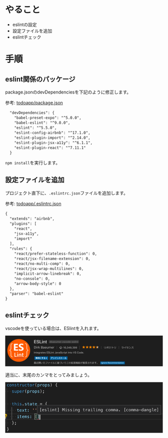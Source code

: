 # やること
- eslintの設定
- 設定ファイルを追加
- eslintチェック

# 手順
## eslint関係のパッケージ

[](https://github.com/saicologic/todoapp/blob/master/package.json#L19-L27)


package.jsonのdevDependenciesを下記のように修正します。

参考: [todoapp/package.json](https://github.com/saicologic/todoapp/blob/master/package.json#L21-L26)

```
  "devDependencies": {
    "babel-preset-expo": "^5.0.0",
    "babel-eslint": "^9.0.0",
    "eslint": "^5.5.0",
    "eslint-config-airbnb": "^17.1.0",
    "eslint-plugin-import": "^2.14.0",
    "eslint-plugin-jsx-a11y": "^6.1.1",
    "eslint-plugin-react": "^7.11.1"
  }
```

`npm install`を実行します。


## 設定ファイルを追加

プロジェクト直下に、`.eslintrc.json`ファイルを追加します。

参考: [todoapp/.eslintrc.json](https://github.com/saicologic/todoapp/blob/master/.eslintrc.json)

```
{
  "extends": "airbnb",
  "plugins": [
    "react",
    "jsx-a11y",
    "import"
  ],
  "rules": {
    "react/prefer-stateless-function": 0,
    "react/jsx-filename-extension": 0,
    "react/no-multi-comp": 0,
    "react/jsx-wrap-multilines": 0,
    "implicit-arrow-linebreak": 0,
    "no-console": 0,
    "arrow-body-style": 0
  },
  "parser": "babel-eslint"
}
```

## eslintチェック
vscodeを使っている場合は、ESlintを入れます。

![](./images/eslint.png)

適当に、末尾のカンマをとってみましょう。

![](./images/eslint_warn.png)
